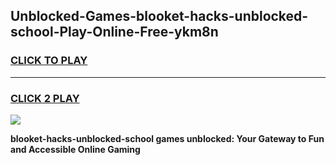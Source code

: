 
## Unblocked-Games-blooket-hacks-unblocked-school-Play-Online-Free-ykm8n
<h3>
<a href="https://premium76.site?title=blooket-hacks-unblocked-school&ref=26A">CLICK TO PLAY</a></h3>
<hr>

<h3>
<a href="https://premium76.site?title=blooket-hacks-unblocked-school&ref=26A">CLICK 2 PLAY</a>
  
</h3>

<a href="https://premium76.site?title=blooket-hacks-unblocked-school&ref=26A"><img src="https://clearcache.store/games.png"></a>


**blooket-hacks-unblocked-school games unblocked: Your Gateway to Fun and Accessible Online Gaming**
